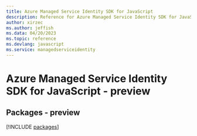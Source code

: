 ```yaml
---
title: Azure Managed Service Identity SDK for JavaScript
description: Reference for Azure Managed Service Identity SDK for JavaScript
author: xirzec
ms.author: jeffish
ms.data: 04/20/2023
ms.topic: reference
ms.devlang: javascript
ms.service: managedserviceidentity
---
```

# Azure Managed Service Identity SDK for JavaScript - preview
## Packages - preview
[!INCLUDE [packages](managed-service-identity-index.md)]